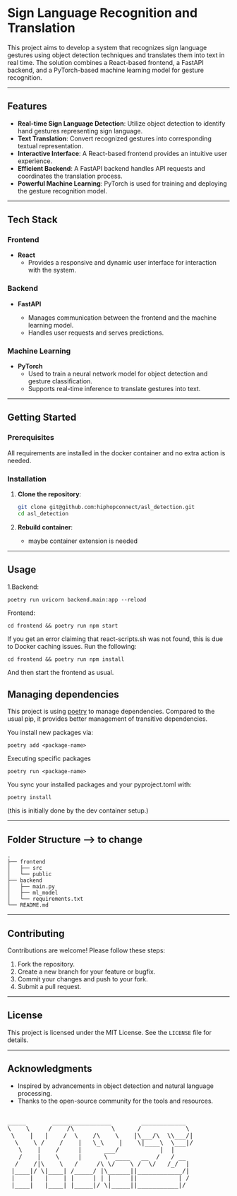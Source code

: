 # Sign Language Recognition and Translation

This project aims to develop a system that recognizes sign language gestures using object detection techniques and translates them into text in real time. The solution combines a React-based frontend, a FastAPI backend, and a PyTorch-based machine learning model for gesture recognition.

---

## Features

- **Real-time Sign Language Detection**: Utilize object detection to identify hand gestures representing sign language.
- **Text Translation**: Convert recognized gestures into corresponding textual representation.
- **Interactive Interface**: A React-based frontend provides an intuitive user experience.
- **Efficient Backend**: A FastAPI backend handles API requests and coordinates the translation process.
- **Powerful Machine Learning**: PyTorch is used for training and deploying the gesture recognition model.

---

## Tech Stack

### Frontend

- **React**
  - Provides a responsive and dynamic user interface for interaction with the system.

### Backend

- **FastAPI**

  - Manages communication between the frontend and the machine learning model.
  - Handles user requests and serves predictions.

### Machine Learning

- **PyTorch**
  - Used to train a neural network model for object detection and gesture classification.
  - Supports real-time inference to translate gestures into text.

---

## Getting Started

### Prerequisites

All requirements are installed in the docker container and no extra action is needed.

### Installation

1. **Clone the repository**:

   ```bash
   git clone git@github.com:hiphopconnect/asl_detection.git
   cd asl_detection

   ```

2. **Rebuild container**:

   - maybe container extension is needed

---

## Usage

1.Backend:

```shell
poetry run uvicorn backend.main:app --reload
```

Frontend:

```shell
cd frontend && poetry run npm start
```

If you get an error claiming that react-scripts.sh was not found, this is due to Docker caching issues.
Run the following:

```shell
cd frontend && poetry run npm install
```

And then start the frontend as usual.

## Managing dependencies

This project is using [poetry](https://python-poetry.org/) to manage dependencies.
Compared to the usual pip, it provides better management of transitive dependencies.

You install new packages via:

```shell
poetry add <package-name>
```

Executing specific packages

```shell
poetry run <package-name>
```

You sync your installed packages and your
pyproject.toml with:

```shell
poetry install
```

(this is initially done by the dev container setup.)

---

## Folder Structure --> to change

```
.
├── frontend
│   ├── src
│   └── public
├── backend
│   ├── main.py
│   ├── ml_model
│   └── requirements.txt
└── README.md
```

---

## Contributing

Contributions are welcome! Please follow these steps:

1. Fork the repository.
2. Create a new branch for your feature or bugfix.
3. Commit your changes and push to your fork.
4. Submit a pull request.

---

## License

This project is licensed under the MIT License. See the `LICENSE` file for details.

---

## Acknowledgments

- Inspired by advancements in object detection and natural language processing.
- Thanks to the open-source community for the tools and resources.

<pre>
                                                   
_____       ________________        ____________   
\    \     /    /\          \      /            \  
 \    |   |    /  \    /\    \    |\___/\  \\___/| 
  \    \ /    /    |   \_\    |    \|____\  \___|/ 
   \    |    /     |      ___/           |  |      
   /    |    \     |      \  ____   __  /   / __   
  /    /|\    \   /     /\ \/    \ /  \/   /_/  |  
 |____|/ \|____| /_____/ |\______||____________/|  
 |    |   |    | |     | | |     ||           | /  
 |____|   |____| |_____|/ \|_____||___________|/   
                                                   
</pre>
